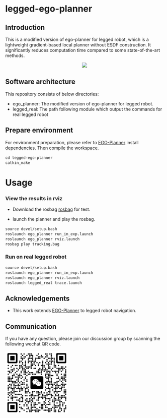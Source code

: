 # legged-ego-planner

## Introduction
This is a modified version of ego-planner for legged robot, which is a lightweight gradient-based local planner without ESDF construction. It significantly reduces computation time compared to some state-of-the-art methods.
<p align="center">
  <img src="src/docs/tracking.gif" width="800" />
</p>

## Software architecture
This repository consists of below directories:
- ego_planner: The modified version of ego-planner for legged robot.
- legged_real: The path following module which output the commands for real legged robot


## Prepare environment 
For environment preparation, please refer to [EGO-Planner](https://github.com/ZJU-FAST-Lab/ego-planner) install dependencies. Then compile the workspace.
```
cd legged-ego-planner
catkin_make
```


# Usage

### View the results in rviz
- Download the rosbag [rosbag](https://ascend-repo.obs.cn-east-2.myhuaweicloud.com/Atlas%20200I%20DK%20A2/DevKit/models/23.0.RC1/cann/tracking.bag) for test.
    
- launch the planner and play the rosbag. 
```
source devel/setup.bash
roslaunch ego_planner run_in_exp.launch
roslaunch ego_planner rviz.launch
rosbag play tracking.bag
```

### Run on real legged robot
```
source devel/setup.bash
roslaunch ego_planner run_in_exp.launch
roslaunch ego_planner rviz.launch
roslaunch legged_real trace.launch
```

## Acknowledgements
- This work extends [EGO-Planner](https://github.com/ZJU-FAST-Lab/ego-planner) to legged robot navigation.

## Communication
If you have any question, please join our discussion group by scanning the following wechat QR code.

<img src="src/docs/QR-code.jpeg" alt="QR" title="" width="200" align=center />